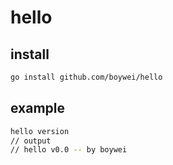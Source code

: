 # hello

## install
```bash
go install github.com/boywei/hello
```
## example
```bash
hello version
// output
// hello v0.0 -- by boywei
```